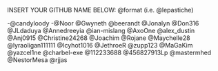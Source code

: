 INSERT YOUR GITHUB NAME BELOW: @format (i.e. @lepastiche)

-@candyloody
-@Noor
@Gwyneth
@beerandt
@Jonalyn
@Don316
@JLdaduya
@Annedreeyia
@ian-mislang
@AxoOne
@alex_dustin
@Anj0915
@Christine24268
@Joachim
@Rojane
@Maychelle28
@lyraoligan111111
@Icyhot1016
@JethroeR
@zupp123
@MaGaKim
@yazcel1ne
@charbel-exe
@112233688
@456827913Lp
@mastermhed
@NestorMesa
@rjjas
